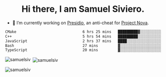 <h1 align="center">Hi there, I am Samuel Siviero.</h1>

- 🔭 I’m currently working on [Presidio](https://presidio.ac), an anti-cheat for [Project Nova](https://discord.gg/novafn).

<!--START_SECTION:waka-->

```txt
CMake                              6 hrs 25 mins   █████████▓░░░░░░░░░░░░░░░   38.94 %
C++                                5 hrs 54 mins   █████████░░░░░░░░░░░░░░░░   35.85 %
JavaScript                         2 hrs 37 mins   ████░░░░░░░░░░░░░░░░░░░░░   15.95 %
Bash                               27 mins         ▓░░░░░░░░░░░░░░░░░░░░░░░░   02.76 %
TypeScript                         20 mins         ▓░░░░░░░░░░░░░░░░░░░░░░░░   02.07 %
```

<!--END_SECTION:waka-->

<p><img align="left" src="https://github-readme-stats.vercel.app/api/top-langs?username=samuelsiv&show_icons=true&locale=en&layout=compact&theme=radical" alt="samuelsiv" /></p>

<p>&nbsp;<img align="center" src="https://github-readme-stats.vercel.app/api?username=samuelsiv&show_icons=true&locale=en&theme=radical" alt="samuelsiv" /></p>
<p align="left"> <img src="https://komarev.com/ghpvc/?username=samuelsiv&label=Profile%20views&color=0e75b6&style=flat" alt="samuelsiv" /> </p>
